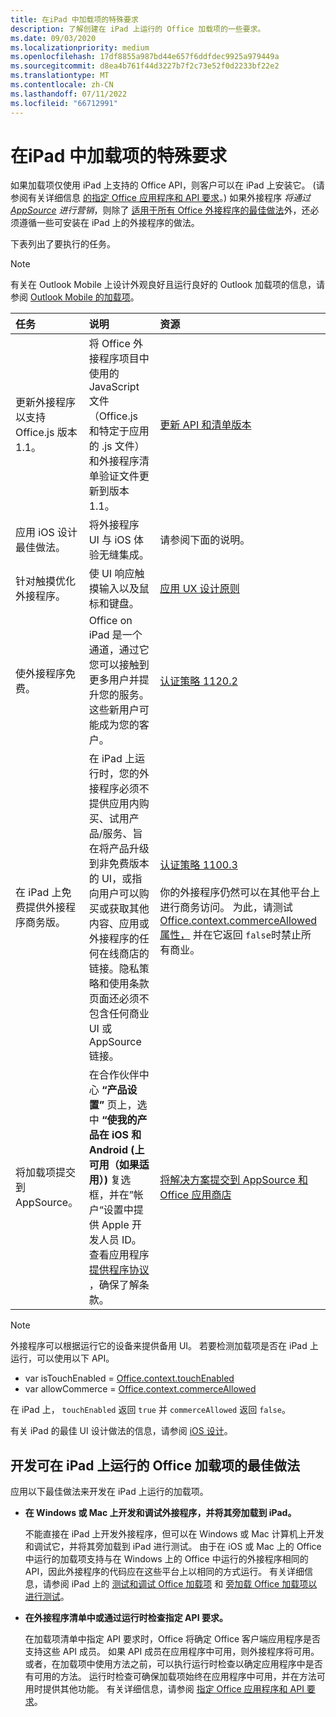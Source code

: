 ```yaml
---
title: 在iPad 中加载项的特殊要求
description: 了解创建在 iPad 上运行的 Office 加载项的一些要求。
ms.date: 09/03/2020
ms.localizationpriority: medium
ms.openlocfilehash: 17df8855a987bd44e657f6ddfdec9925a979449a
ms.sourcegitcommit: d8ea4b761f44d3227b7f2c73e52f0d2233bf22e2
ms.translationtype: MT
ms.contentlocale: zh-CN
ms.lasthandoff: 07/11/2022
ms.locfileid: "66712991"
---
```

# <a name="special-requirements-for-add-ins-on-the-ipad"></a>在iPad 中加载项的特殊要求

如果加载项仅使用 iPad 上支持的 Office API，则客户可以在 iPad 上安装它。  (请参阅有关详细信息 [的指定 Office 应用程序和 API 要求](specify-office-hosts-and-api-requirements.md)。) 如果外接程序 *将通过 [AppSource](https://appsource.microsoft.com) 进行营销*，则除了 [适用于所有 Office 外接程序的最佳做法](../concepts/add-in-development-best-practices.md)外，还必须遵循一些可安装在 iPad 上的外接程序的做法。

下表列出了要执行的任务。

> [!NOTE]
> 有关在 Outlook Mobile 上设计外观良好且运行良好的 Outlook 加载项的信息，请参阅 [Outlook Mobile 的加载项](../outlook/outlook-mobile-addins.md)。

|任务|说明|资源|
|:-----|:-----|:-----|
|更新外接程序以支持 Office.js 版本 1.1。|将 Office 外接程序项目中使用的 JavaScript 文件（Office.js 和特定于应用的 .js 文件）和外接程序清单验证文件更新到版本 1.1。|[更新 API 和清单版本](update-your-javascript-api-for-office-and-manifest-schema-version.md)|
|应用 iOS 设计最佳做法。|将外接程序 UI 与 iOS 体验无缝集成。| 请参阅下面的说明。 |
|针对触摸优化外接程序。|使 UI 响应触摸输入以及鼠标和键盘。|[应用 UX 设计原则](../concepts/add-in-development-best-practices.md#apply-ux-design-principles)|
|使外接程序免费。|Office on iPad 是一个通道，通过它您可以接触到更多用户并提升您的服务。这些新用户可能成为您的客户。|[认证策略 1120.2](/legal/marketplace/certification-policies#11202-acquisition-pricing-and-terms)|
|在 iPad 上免费提供外接程序商务版。|在 iPad 上运行时，您的外接程序必须不提供应用内购买、试用产品/服务、旨在将产品升级到非免费版本的 UI，或指向用户可以购买或获取其他内容、应用或外接程序的任何在线商店的链接。隐私策略和使用条款页面还必须不包含任何商业 UI 或 AppSource 链接。|[认证策略 1100.3](/legal/marketplace/certification-policies#11003-selling-additional-features)<br><br>你的外接程序仍然可以在其他平台上进行商务访问。 为此，请测试 [Office.context.commerceAllowed 属性，](/javascript/api/office/office.context#office-office-context-commerceallowed-member) 并在它返回 `false`时禁止所有商业。|
|将加载项提交到 AppSource。|在合作伙伴中心 **“产品设置”** 页上，选中 **“使我的产品在 iOS 和 Android (上可用（如果适用）)** 复选框，并在”帐户“设置中提供 Apple 开发人员 ID。 查看应用程序 [提供程序协议](https://go.microsoft.com/fwlink/?linkid=715691) ，确保了解条款。|[将解决方案提交到 AppSource 和 Office 应用商店](/office/dev/store/submit-to-appsource-via-partner-center)|

> [!NOTE]
> 外接程序可以根据运行它的设备来提供备用 UI。 若要检测加载项是否在 iPad 上运行，可以使用以下 API。
>
> - var isTouchEnabled = [Office.context.touchEnabled](/javascript/api/office/office.context#office-office-context-touchenabled-member)
> - var allowCommerce = [Office.context.commerceAllowed](/javascript/api/office/office.context#office-office-context-commerceallowed-member)
>
> 在 iPad 上， `touchEnabled` 返回 `true` 并 `commerceAllowed` 返回 `false`。
>
> 有关 iPad 的最佳 UI 设计做法的信息，请参阅 [iOS 设计](https://developer.apple.com/library/ios/documentation/UserExperience/Conceptual/MobileHIG/)。

## <a name="best-practices-for-developing-office-add-ins-that-can-run-on-ipad"></a>开发可在 iPad 上运行的 Office 加载项的最佳做法

应用以下最佳做法来开发在 iPad 上运行的加载项。

-  **在 Windows 或 Mac 上开发和调试外接程序，并将其旁加载到 iPad。**

    不能直接在 iPad 上开发外接程序，但可以在 Windows 或 Mac 计算机上开发和调试它，并将其旁加载到 iPad 进行测试。 由于在 iOS 或 Mac 上的 Office 中运行的加载项支持与在 Windows 上的 Office 中运行的外接程序相同的 API，因此外接程序的代码应在这些平台上以相同的方式运行。 有关详细信息，请参阅 iPad 上的 [测试和调试 Office 加载项](../testing/test-debug-office-add-ins.md) 和 [旁加载 Office 加载项以进行测试](../testing/sideload-an-office-add-in-on-ipad.md)。

-  **在外接程序清单中或通过运行时检查指定 API 要求。**

    在加载项清单中指定 API 要求时，Office 将确定 Office 客户端应用程序是否支持这些 API 成员。 如果 API 成员在应用程序中可用，则外接程序将可用。 或者，在加载项中使用方法之前，可以执行运行时检查以确定应用程序中是否有可用的方法。 运行时检查可确保加载项始终在应用程序中可用，并在方法可用时提供其他功能。 有关详细信息，请参阅 [指定 Office 应用程序和 API 要求](specify-office-hosts-and-api-requirements.md)。
